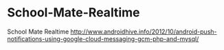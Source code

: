 # School-Mate-Realtime
School Mate Realtime http://www.androidhive.info/2012/10/android-push-notifications-using-google-cloud-messaging-gcm-php-and-mysql/
